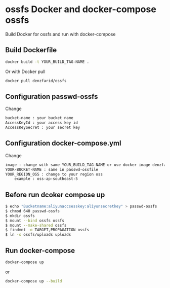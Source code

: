 # ossfs Docker and docker-compose ossfs

Build Docker for ossfs and run with docker-compose

Build Dockerfile
----------------
```bash
docker build -t YOUR_BUILD_TAG-NAME .
```

Or with Docker pull
```bash
docker pull denzfarid/ossfs
```

Configuration passwd-ossfs
--------------------------
Change

```bash
bucket-name : your bucket name
AccessKeyId : your access key id
AccessKeySecret : your secret key
```

Configuration docker-compose.yml
---------------------------------
Change
```bash
image : change with same YOUR_BUILD_TAG-NAME or use docker image denzfarid/ossfs
YOUR-BUCKET-NAME : same in passwd-ossfile
YOUR_REGION_OSS : change to your region oss 
	example : oss-ap-southeast-5

```

Before run dcoker compose up
----------------------------
```bash 
$ echo "Bucketname:aliyunaccsesskey:aliyunsecretkey" > passwd-ossfs
$ chmod 640 passwd-ossfs
$ mkdir ossfs
$ mount --bind ossfs ossfs
$ mount --make-shared ossfs
$ findmnt -o TARGET,PROPAGATION ossfs
$ ln -s ossfs/uploads uploads
```
Run docker-compose
------------------
```bash
docker-compose up
```
or

```bash
docker-compose up --build
```